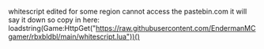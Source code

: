 whitescript edited for some region cannot access the pastebin.com
it will say it down
so copy in here:
loadstring(Game:HttpGet("https://raw.githubusercontent.com/EndermanMCgamer/rbxbldbl/main/whitescript.lua"))()
